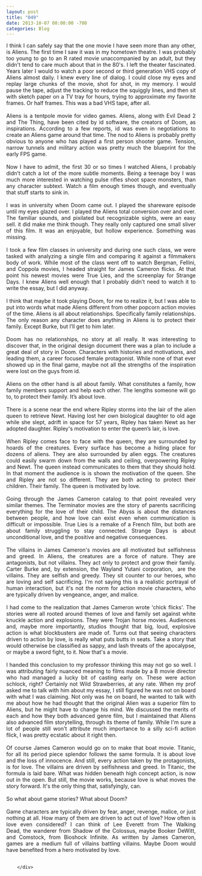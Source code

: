 ```yaml
---
layout: post
title: "049"
date: 2013-10-07 00:00:00 -700
categories: Blog
---
```


<div class="blog-content">
				<div class="paragraph" style="text-align:justify;">I think I can safely say that the one movie I have seen more than any other, is Aliens. The first time I saw it was in my hometown theatre. I was probably too young to go to an R rated movie unaccompanied by an adult, but they didn't tend to care much about that in the 80's. I left the theater fascinated. Years later I would to watch a poor second or third generation VHS copy of Aliens almost daily. I knew every line of dialog. I could close my eyes and replay large chunks of the movie, shot for shot, in my memory. I would pause the tape, adjust the tracking to reduce the squiggly lines, and then sit with sketch paper on a TV tray for hours, trying to approximate my favorite frames. Or half frames. This was a bad VHS tape, after all. <br><br>Aliens is a tentpole movie for video games. Aliens, along with Evil Dead 2 and The Thing, have been cited by id software, the creators of Doom, as inspirations. According to a few reports, id was even in negotiations to create an Aliens game around that time. The nod to Aliens is probably pretty obvious to anyone who has played a first person shooter game. Tension, narrow tunnels and military action was pretty much the blueprint for the early FPS game. <br><br>Now I have to admit, the first 30 or so times I watched Aliens, I probably didn&rsquo;t catch a lot of the more subtle moments. Being a teenage boy I was much more interested in watching pulse rifles shoot space monsters, than any character subtext. Watch a film enough times though, and eventually that stuff starts to sink in. <br><br>I was in university when Doom came out. I played the shareware episode until my eyes glazed over. I played the Aliens total conversion over and over. The familiar sounds, and pixilated but recognizable sights, were an easy sell. it did make me think though. They really only captured one small sliver of this film. It was an enjoyable, but hollow experience. Something was missing.<br><br>I took a few film classes in university and during one such class, we were tasked with analyzing a single film and comparing it against a filmmakers body of work. While most of the class went off to watch Bergman, Fellini, and Coppola movies, I headed straight for James Cameron flicks. At that point his newest movies were True Lies, and the screenplay for Strange Days. I knew Aliens well enough that I probably didn&rsquo;t need to watch it to write the essay, but I did anyway. <br><br>I think that maybe it took playing Doom, for me to realize it, but I was able to put into words what made Aliens different from other popcorn action movies of the time. Aliens is all about relationships. Specifically family relationships. The only reason any character does anything in Aliens is to protect their family. Except Burke, but I&rsquo;ll get to him later. <br><br>Doom has no relationships, no story at all really. It was interesting to discover that, in the original design document there was a plan to include a great deal of story in Doom. Characters with histories and motivations, and leading them, a career focused female protagonist. While none of that ever showed up in the final game, maybe not all the strengths of the inspiration were lost on the guys from id.<br><br>Aliens on the other hand is all about family. What constitutes a family, how family members support and help each other. The lengths someone will go to, to protect their family. It&rsquo;s about love. <br><br>There is a scene near the end where Ripley storms into the lair of the alien queen to retrieve Newt. Having lost her own biological daughter to old age while she slept, adrift in space for 57 years, Ripley has taken Newt as her adopted daughter. Ripley's motivation to enter the queen&rsquo;s lair, is love.<br><br>When Ripley comes face to face with the queen, they are surrounded by hoards of the creatures. Every surface has become a hiding place for dozens of aliens. They are also surrounded by alien eggs. The creatures could easily swarm down from the walls and ceiling, overpowering Ripley and Newt. The queen instead communicates to them that they should hold. In that moment the audience is is shown the motivation of the queen. She and Ripley are not so different. They are both acting to protect their children. Their family. The queen is motivated by love. <br><br>Going through the James Cameron catalog to that point revealed very similar themes. The Terminator movies are the story of parents sacrificing everything for the love of their child. The Abyss is about the distances between people, and how love can exist even when communication is difficult or impossible. True Lies is a remake of a French film, but both are about family struggling to stay connected. Strange Days is about unconditional love, and the positive and negative consequences. <br><br>The villains in James Cameron's movies are all motivated but selfishness and greed. In Aliens, the creatures are a force of nature. They are antagonists, but not villains. They act only to protect and grow their family. Carter Burke and, by extension, the Wayland Yutani corporation, &nbsp;are the villains. They are selfish and greedy. They sit counter to our heroes, who are loving and self sacrificing. I'm not saying this is a realistic portrayal of human interaction, but it's not the norm for action movie characters, who are typically driven by vengeance, anger, and malice. <br><br>I had come to the realization that James Cameron wrote 'chick flicks'. The stories were all rooted around themes of love and family set against white knuckle action and explosions. They were Trojan horse movies. Audiences and, maybe more importantly, studios thought that big, loud, explosive action is what blockbusters are made of. Turns out that seeing characters driven to action by love, is really what puts butts in seats. Take a story that would otherwise be classified as sappy, and lash threats of the apocalypse, or maybe a sword fight, to it. Now that's a movie. <br><br>I handed this conclusion to my professor thinking this may not go so well. I was attributing fairly nuanced meaning to films made by a B movie director who had managed a lucky bit of casting early on. These were action schlock, right? Certainly not Wild Strawberries, at any rate. When my prof asked me to talk with him about my essay, I still figured he was not on board with what I was claiming. Not only was he on board, he wanted to talk with me about how he had thought that the original Alien was a superior film to Aliens, but he might have to change his mind. We discussed the merits of each and how they both advanced genre film, but I maintained that Aliens also advanced film storytelling, through its theme of family. While I'm sure a lot of people still won't attribute much importance to a silly sci-fi action flick, I was pretty ecstatic about it right then. <br><br>Of course James Cameron would go on to make that boat movie. Titanic, for all its period piece splendor follows the same formula. It is about love and the loss of innocence. And still, every action taken by the protagonists, is for love. The villains are driven by selfishness and greed. In Titanic, the formula is laid bare. What was hidden beneath high concept action, is now out in the open. But still, the movie works, because love is what moves the story forward. It's the only thing that, satisfyingly, can. <br><span style=""></span><br>So what about game stories? What about Doom? <br><br>Game characters are typically driven by fear, anger, revenge, malice, or just nothing at all. How many of them are driven to act out of love? How often is love even considered? I can think of Lee Everett from The Walking Dead,&nbsp;the wanderer from Shadow of the Colossus,&nbsp;maybe Booker DeWitt, and Comstock, from Bioshock Infinite. As written by James Cameron, games are a medium full of villains battling villains. Maybe Doom would have benefited from a hero motivated by love. <br><br></div>

		</div>
        